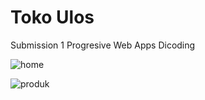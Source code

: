 # Toko Ulos 

Submission 1 Progresive Web Apps Dicoding 

![home](https://user-images.githubusercontent.com/51619445/75844553-f5836600-5e08-11ea-8bf7-b9533d57fea3.PNG)

![produk](https://user-images.githubusercontent.com/51619445/75844601-1055da80-5e09-11ea-8fec-1d67b61c6cf6.PNG)
